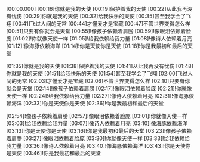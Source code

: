 [00:00.000]
[00:16]你就是我的天使
[00:19]保护着我的天使
[00:22]从此我再没有忧伤
[00:29]你就是我的天使
[00:32]给我快乐的天使
[00:35]甚至我学会了飞翔
[00:41]飞过人间的无常
[00:44]才懂爱才是宝藏
[00:47]不管世界变得怎么样
[00:51]只要有你就会是天堂
[00:55]!像孩子依赖着肩膀
[00:59]!像眼泪依赖着脸庞
[01:02]!你就像天使一样
[01:05]!给我依赖给我力量
[01:08]!像诗人依赖着月亮
[01:12]!像海豚依赖海洋
[01:14]!你是天使你是天使
[01:18]!你是我最初和最后的天堂

[01:35]你就是我的天使
[01:38]保护着我的天使
[01:41]从此我再没有忧伤
[01:48]你就是我的天使
[01:51]给我快乐的天使
[01:54]甚至我学会了飞翔
[02:00]飞过人间的无常
[02:03]才懂爱才是宝藏
[02:06]不管世界变得怎么样
[02:10]只要有你就会是天堂
[02:14]!像孩子依赖着肩膀
[02:17]!像眼泪依赖着脸庞
[02:21]!你就像天使一样
[02:24]!给我依赖给我力量
[02:27]!像诗人依赖着月亮
[02:31]!像海豚依赖海洋
[02:33]!你是天使你是天使
[02:36]!你是我最初和最后的天堂

[02:54]!像孩子依赖着肩膀
[02:57]!像眼泪依赖着脸庞
[03:01]!你就像天使一样
[03:03]!给我依赖给我力量
[03:07]!像诗人依赖着月亮
[03:10]!像海豚依赖海洋
[03:13]!你是天使你是天使
[03:16]!你是我最初和最后的天堂
[03:23]!像孩子依赖着肩膀
[03:27]!像眼泪依赖着脸庞
[03:30]!你就像天使一样
[03:33]!给我依赖给我力量
[03:36]!像诗人依赖着月亮
[03:40]!像海豚依赖海洋
[03:43]!你是天使你是天使
[03:46]!你是我最初和最后的天堂